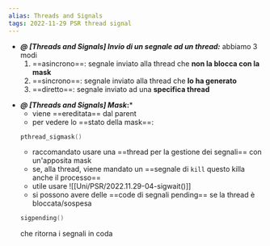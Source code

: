 ```yaml
---
alias: Threads and Signals
tags: 2022-11-29 PSR thread signal
---
```


- ***@ [Threads and Signals] Invio di un segnale ad un thread:***
	abbiamo 3 modi
	1. ==asincrono==: segnale inviato alla thread che **non la blocca con la mask**
	2. ==sincrono==: segnale inviato alla thread che **lo ha generato**
	3. ==diretto==: segnale inviato ad una **specifica thread**

<!--ID: 1670236970281-->


- ***@ [Threads and Signals] Mask*:***
	- viene ==ereditata== dal parent
	- per vedere lo ==stato della mask==:
	```c
	pthread_sigmask()
	```
	- raccomandato usare una ==thread per la gestione dei segnali== con un'apposita mask
	- se, alla thread, viene mandato un ==segnale di `kill` questo killa anche il processo==
	- utile usare ![[Uni/PSR/2022.11.29-04-sigwait()]]
	- si possono avere delle ==code di segnali pending== se la thread è bloccata/sospesa
	```c
	sigpending()
	```
	che ritorna i segnali in coda

<!--ID: 1670236970285-->
